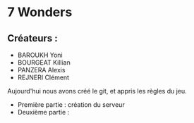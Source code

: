 # 7 Wonders

## Créateurs : 
* BAROUKH Yoni
* BOURGEAT Killian
* PANZERA Alexis
* REJNERI Clément

Aujourd'hui nous avons créé le git, et appris les règles du jeu.
* Première partie : création du serveur
* Deuxième partie : 
